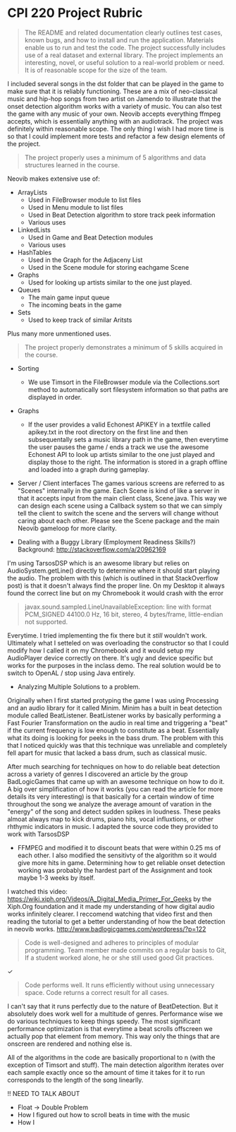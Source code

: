 # CPI 220 Project Rubric

> The README and related documentation clearly outlines test cases, known bugs, and how to install and run the application. Materials enable us to run and test the code.
> The project successfully includes use of a real dataset and external library.
> The project implements an interesting, novel, or useful solution to a real-world problem or need. It is of reasonable scope for the size of the team.

I included several songs in the dst folder that can be played in the game to
make sure that it is reliably functioning. These are a mix of neo-classical
music and hip-hop songs from two artist on Jamendo to illustrate that
the onset detection algorithm works with a variety of music. You can also 
test the game with any music of your own. Neovib accepts everything ffmpeg 
accepts, which is essentially anything with an audiotrack. The project was
definitely within reasonable scope. The only thing I wish I had more time
is so that I could implement more tests and refactor a few design elements
of the project.

> The project properly uses a minimum of 5 algorithms and data structures learned in the course.

Neovib makes extensive use of:

* ArrayLists
  * Used in FileBrowser module to list files
  * Used in Menu module to list files
  * Used in Beat Detection algorithm to store track peek information
  * Various uses
* LinkedLists
  * Used in Game and Beat Detection modules
  * Various uses 
* HashTables
  * Used in the Graph for the Adjaceny List
  * Used in the Scene module for storing eachgame Scene
* Graphs
  * Used for looking up artists similar to the one just played.
* Queues
  * The main game input queue
  * The incoming beats in the game
* Sets
  * Used to keep track of similar Aritsts

Plus many more unmentioned uses.

> The project properly demonstrates a minimum of 5 skills acquired in the course.

* Sorting
  * We use Timsort in the FileBrowser module via the Collections.sort method to 
    automatically sort filesystem information so that paths are displayed in order.

* Graphs
  * If the user provides a valid Echonest APIKEY in a textfile called apikey.txt
    in the root directory on the first line and then subsequentally sets a music
    library path in the game, then everytime the user pauses the game / ends a track
    we use the awesome Echonest API to look up artists similar to the one just played
    and display those to the right. The information is stored in a graph offline and loaded
    into a graph during gameplay.

* Server / Client interfaces
The games various screens are referred to as "Scenes" internally in the game.
Each Scene is kind of like a server in that it accepts input from the main client
class, Scene.java. This way we can design each scene using a Callback system so
that we can simply tell the client to switch the scene and the servers will change
without caring about each other. Please see the Scene package and the main Neovib gameloop
for more clarity.

* Dealing with a Buggy Library (Employment Readiness Skills?)
Background: http://stackoverflow.com/a/20962169

I'm using TarsosDSP which is an awesome library but relies on
AudioSystem.getLine() directly to determine where it should start
playing the audio. The problem with this (which is outlined in that
StackOverflow post) is that it doesn't always find the proper line.
On my Desktop it always found the correct line but on my Chromebook
it would crash with the error 

> javax.sound.sampled.LineUnavailableException: line with format PCM_SIGNED 44100.0 Hz, 16 bit, stereo, 4 bytes/frame, little-endian not supported.

Everytime. I tried implementing the fix there but it *still* wouldn't work. Ultimately what
I setteled on was overloading the constructor so that I could modify how I called it
on my Chromebook and it would setup my AudioPlayer device correctly on there. It's ugly
and device specific but works for the purposes in the inclass demo. The real solution would
be to switch to OpenAL / stop using Java entirely. 

* Analyzing Multiple Solutions to a problem.

Originally when I first started protyping the game I was using Processing and
an audio library for it called Minim. Minim has a built in beat detection module
called BeatListener. BeatListener works by basically performing a Fast Fourier Transformation
on the audio in real time and triggering a "beat" if the current frequency is low enough to constitute
as a beat. Essentially what its doing is looking for peeks in the bass drum. The problem
with this that I noticed quickly was that this technique was unreliable and completely
fell apart for music that lacked a bass drum, such as classical music.

After much searching for techniques on how to do reliable beat detection
across a variety of genres I discovered an article by the group BadLogicGames
that came up with an awesome technique on how to do it. A big over simplification
of how it works (you can read the article for more details its very interesting) is that
basically for a certain window of time throughout the song we analyze the average amount of varation
in the "energy" of the song and detect sudden spikes in loudness. These peaks
almoat always map to kick drums, piano hits, vocal influxtions, or other rhthymic
indicators in music. I adapted the source code they provided to work with TarsosDSP
+ FFMPEG and modified it to discount beats that were within 0.25 ms of each other.
I also modified the sensitivty of the algorithm so it would give more hits in game.
Determining how to get reliable onset detection working was probably the hardest
part of the Assignment and took maybe 1-3 weeks by itself.

I watched this video: https://wiki.xiph.org/Videos/A_Digital_Media_Primer_For_Geeks
by the Xiph.Org foundation and it made my understanding of how digital audio works
infinitely clearer. I reccomend watching that video first and then reading the
tutorial to get a better understanding of how the beat detection in neovib works.
http://www.badlogicgames.com/wordpress/?p=122

> Code is well-designed and adheres to principles of modular programming.
> Team member made commits on a regular basis to Git, If a student worked alone, he or she still used good Git practices.

✓

> Code performs well. It runs efficiently without using unnecessary space.
> Code returns a correct result for all cases.

I can't say that it runs perfectly due to the nature of BeatDetection. But 
it absolutely does work well for a multitude of genres.  Performance wise
we do various techniques to keep things speedy. The most significant performance
optimization is that everytime a beat scrolls offscreen we actually pop that element
from memory. This way only the things that are onscreen are rendered and nothing else is.

All of the algorithms in the code are basically proportional to n (with the exception
of Timsort and stuff). The main detection algorithm iterates over each sample exactly once 
so the amount of time it takes for it to run corresponds to the length of the song linearlly.


!! NEED TO TALK ABOUT
* Float -> Double Problem
* How I figured out how to scroll beats in time with the music
* How I 